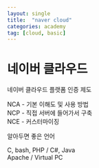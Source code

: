 ```yaml
---
layout: single
title:  "naver cloud"
categories: academy
tag: [cloud, basic]
---
```


# 네이버 클라우드

네이버 클라우드 플랫폼 인증 제도

NCA - 기본 이해도 및 사용 방법  
NCP -  직접 서버에 들어가서 구축  
NCE - 커스터마이징

알아두면 좋은 언어

C, bash, PHP / C#, Java  
Apache / Virtual PC